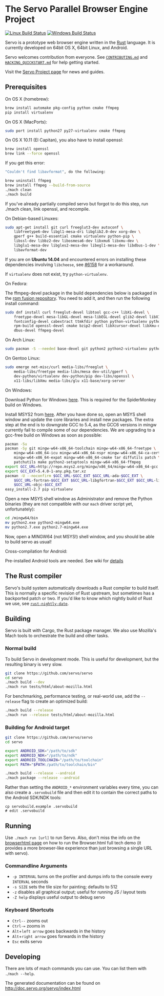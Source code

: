 # The Servo Parallel Browser Engine Project

[![Linux Build Status](https://img.shields.io/travis/servo/servo/master.svg?label=Linux%20build)](https://travis-ci.org/servo/servo)  [![Windows Build Status](https://img.shields.io/appveyor/ci/servo/servo/master.svg?label=Windows%20build)](https://ci.appveyor.com/project/servo/servo/branch/master)

Servo is a prototype web browser engine written in the
[Rust](https://github.com/rust-lang/rust) language. It is currently developed on
64bit OS X, 64bit Linux, and Android.

Servo welcomes contribution from everyone.  See
[`CONTRIBUTING.md`](CONTRIBUTING.md) and [`HACKING_QUICKSTART.md`](docs/HACKING_QUICKSTART.md)
for help getting started.

Visit the [Servo Project page](https://servo.org/) for news and guides.

## Prerequisites

On OS X (homebrew):

``` sh
brew install automake pkg-config python cmake ffmpeg
pip install virtualenv
```

On OS X (MacPorts):

``` sh
sudo port install python27 py27-virtualenv cmake ffmpeg
```

On OS X 10.11 (El Capitan), you also have to install openssl:

``` sh
brew install openssl
brew link --force openssl
```

If you get this error:
``` sh
"Couldn't find libavformat", do the following:

brew uninstall ffmpeg
brew install ffmpeg --build-from-source
./mach clean
./mach build
```

If you've already partially compiled servo but forgot to do this step, run ./mach clean, link openssl, and recompile.

On Debian-based Linuxes:

``` sh
sudo apt-get install git curl freeglut3-dev autoconf \
    libfreetype6-dev libgl1-mesa-dri libglib2.0-dev xorg-dev \
    gperf g++ build-essential cmake virtualenv python-pip \
    libssl-dev libbz2-dev libosmesa6-dev libxmu6 libxmu-dev \
    libglu1-mesa-dev libgles2-mesa-dev libegl1-mesa-dev libdbus-1-dev \
    libavformat-dev
```
If you are on **Ubuntu 14.04** and encountered errors on installing these dependencies involving `libcheese`, see [#6158](https://github.com/servo/servo/issues/6158) for a workaround.

If `virtualenv` does not exist, try `python-virtualenv`.

On Fedora:

The ffmpeg-devel package in the build dependencies below is packaged in the [rpm fusion repository](http://rpmfusion.org/). You need to add it, and then run the following install command:
``` sh
sudo dnf install curl freeglut-devel libtool gcc-c++ libXi-devel \
    freetype-devel mesa-libGL-devel mesa-libEGL-devel glib2-devel libX11-devel libXrandr-devel gperf \
    fontconfig-devel cabextract ttmkfdir python python-virtualenv python-pip expat-devel \
    rpm-build openssl-devel cmake bzip2-devel libXcursor-devel libXmu-devel mesa-libOSMesa-devel \
    dbus-devel ffmpeg-devel
```

On Arch Linux:

``` sh
sudo pacman -S --needed base-devel git python2 python2-virtualenv python2-pip mesa cmake bzip2 libxmu glu pkg-config
```

On Gentoo Linux:

```sh
sudo emerge net-misc/curl media-libs/freeglut \
    media-libs/freetype media-libs/mesa dev-util/gperf \
    dev-python/virtualenv dev-python/pip dev-libs/openssl \
    x11-libs/libXmu media-libs/glu x11-base/xorg-server
```

On Windows:

Download Python for Windows [here](https://www.python.org/downloads/release/python-2711/). This is
required for the SpiderMonkey build on Windows.

Install MSYS2 from [here](https://msys2.github.io/). After you have done so, open an MSYS shell
window and update the core libraries and install new packages. The extra step at the end is to
downgrate GCC to 5.4, as the GCC6 versions in mingw currently fail to compile some of our
dependencies. We are upgrading to a gcc-free build on Windows as soon as possible:

```sh
pacman -Su
pacman -Sy git mingw-w64-x86_64-toolchain mingw-w64-x86_64-freetype \
    mingw-w64-x86_64-icu mingw-w64-x86_64-nspr mingw-w64-x86_64-ca-certificates \
    mingw-w64-x86_64-expat mingw-w64-x86_64-cmake tar diffutils patch \
    patchutils make python2-setuptools mingw-w64-x86_64-ffmpeg
export GCC_URL=http://repo.msys2.org/mingw/x86_64/mingw-w64-x86_64-gcc
export GCC_EXT=5.4.0-1-any.pkg.tar.xz
pacman -U --noconfirm $GCC_URL-$GCC_EXT $GCC_URL-ada-$GCC_EXT \
    $GCC_URL-fortran-$GCC_EXT $GCC_URL-libgfortran-$GCC_EXT $GCC_URL-libs-$GCC_EXT \
    $GCC_URL-objc-$GCC_EXT
easy_install-2.7 pip virtualenv
```

Open a new MSYS shell window as Administrator and remove the Python binaries (they
are not compatible with our `mach` driver script yet, unfortunately):

```sh
cd /mingw64/bin
mv python2.exe python2-mingw64.exe
mv python2.7.exe python2.7-mingw64.exe
```

Now, open a MINGW64 (not MSYS!) shell window, and you should be able to build servo as usual!

Cross-compilation for Android:

Pre-installed Android tools are needed. See wiki for
[details](https://github.com/servo/servo/wiki/Building-for-Android)

## The Rust compiler

Servo's build system automatically downloads a Rust compiler to build itself.
This is normally a specific revision of Rust upstream, but sometimes has a
backported patch or two.
If you'd like to know which nightly build of Rust we use, see
[`rust-nightly-date`](https://github.com/servo/servo/blob/master/rust-nightly-date).

## Building

Servo is built with Cargo, the Rust package manager. We also use Mozilla's
Mach tools to orchestrate the build and other tasks.

### Normal build


To build Servo in development mode.  This is useful for development, but
the resulting binary is very slow.

``` sh
git clone https://github.com/servo/servo
cd servo
./mach build --dev
./mach run tests/html/about-mozilla.html
```

For benchmarking, performance testing, or
real-world use, add the `--release` flag to create an optimized build:

``` sh
./mach build --release
./mach run --release tests/html/about-mozilla.html
```

### Building for Android target

``` sh
git clone https://github.com/servo/servo
cd servo

export ANDROID_SDK="/path/to/sdk"
export ANDROID_NDK="/path/to/ndk"
export ANDROID_TOOLCHAIN="/path/to/toolchain"
export PATH="$PATH:/path/to/toolchain/bin"

./mach build --release --android
./mach package --release --android
```

Rather than setting the `ANDROID_*` environment variables every time, you can
also create a `.servobuild` file and then edit it to contain the correct paths
to the Android SDK/NDK tools:

```
cp servobuild.example .servobuild
# edit .servobuild
```

## Running

Use `./mach run [url]` to run Servo. Also, don't miss the info on the [browserhtml page](https://github.com/browserhtml/browserhtml) on how to run the Browser.html
full tech demo (it provides a more browser-like experience than just browsing a single
URL with servo).


### Commandline Arguments

- `-p INTERVAL` turns on the profiler and dumps info to the console every
  `INTERVAL` seconds
- `-s SIZE` sets the tile size for painting; defaults to 512
- `-z` disables all graphical output; useful for running JS / layout tests
- `-Z help` displays useful output to debug servo

### Keyboard Shortcuts

- `Ctrl--` zooms out
- `Ctrl-=` zooms in
- `Alt`+`left arrow` goes backwards in the history
- `Alt`+`right arrow` goes forwards in the history
- `Esc` exits servo

## Developing

There are lots of mach commands you can use. You can list them with `./mach
--help`.


The generated documentation can be found on http://doc.servo.org/servo/index.html

